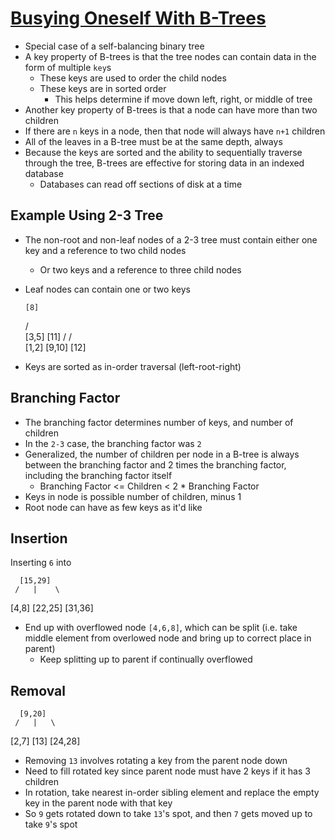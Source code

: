 # [Busying Oneself With B-Trees](https://medium.com/basecs/busying-oneself-with-b-trees-78bbf10522e7)

* Special case of a self-balancing binary tree
* A key property of B-trees is that the tree nodes can contain data in the form of multiple `key`s
  * These keys are used to order the child nodes
  * These keys are in sorted order
    * This helps determine if move down left, right, or middle of tree
* Another key property of B-trees is that a node can have more than two children
* If there are `n` keys in a node, then that node will always have `n+1` children
* All of the leaves in a B-tree must be at the same depth, always
* Because the keys are sorted and the ability to sequentially traverse through the tree, B-trees are effective for storing data in an indexed database
  * Databases can read off sections of disk at a time

## Example Using 2-3 Tree

* The non-root and non-leaf nodes of a 2-3 tree must contain either one key and a reference to two child nodes
  * Or two keys and a reference to three child nodes
* Leaf nodes can contain one or two keys

      [8]
     /   \
  [3,5]  [11]
 /      /    \
[1,2] [9,10] [12]

* Keys are sorted as in-order traversal (left-root-right)

## Branching Factor

* The branching factor determines number of keys, and number of children
* In the `2-3` case, the branching factor was `2`
* Generalized, the number of children per node in a B-tree is always between the branching factor and 2 times the branching factor, including the branching factor itself
  * Branching Factor <= Children < 2 * Branching Factor
* Keys in node is possible number of children, minus 1
* Root node can have as few keys as it'd like

## Insertion

Inserting `6` into

      [15,29]
     /   |    \
[4,8] [22,25] [31,36]

* End up with overflowed node `[4,6,8]`, which can be split (i.e. take middle element from overlowed node and bring up to correct place in parent)
  * Keep splitting up to parent if continually overflowed

## Removal

      [9,20]
     /   |   \
[2,7]  [13]  [24,28]

* Removing `13` involves rotating a key from the parent node down
* Need to fill rotated key since parent node must have 2 keys if it has 3 children
* In rotation, take nearest in-order sibling element and replace the empty key in the parent node with that key
* So `9` gets rotated down to take `13`'s spot, and then `7` gets moved up to take `9`'s spot
